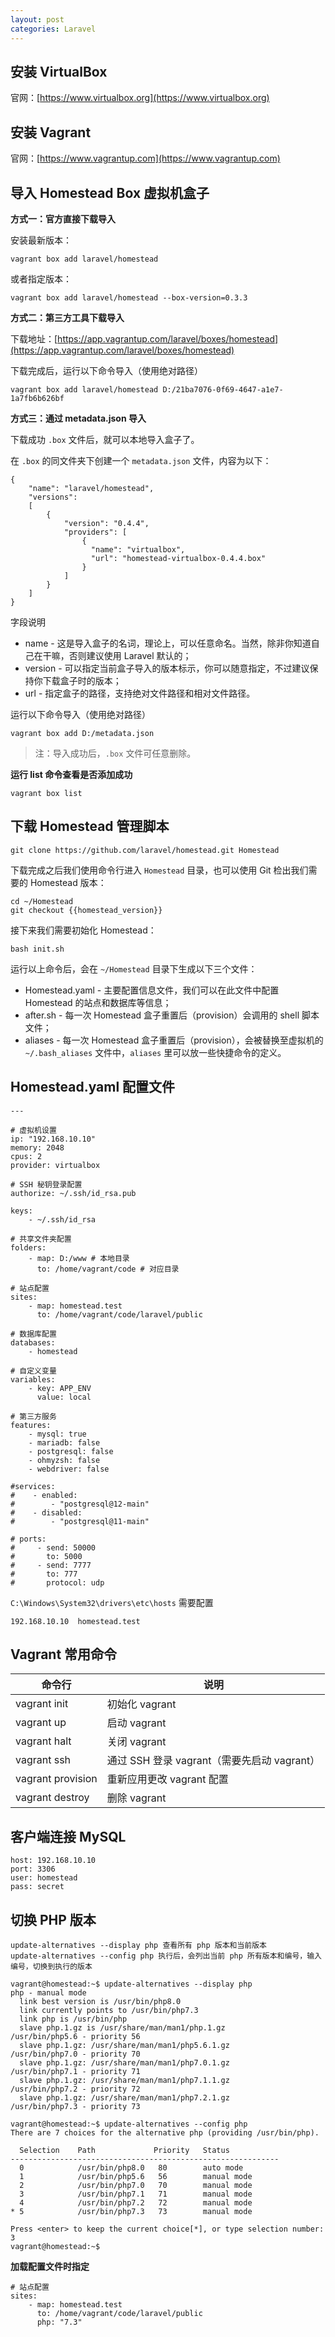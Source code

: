```yaml
---
layout: post
categories: Laravel
---
```


## 安装 VirtualBox

官网：[https://www.virtualbox.org](https://www.virtualbox.org)

## 安装 Vagrant

官网：[https://www.vagrantup.com](https://www.vagrantup.com)

## 导入 Homestead Box 虚拟机盒子

**方式一：官方直接下载导入**

安装最新版本：

```
vagrant box add laravel/homestead 
```

或者指定版本：

```
vagrant box add laravel/homestead --box-version=0.3.3
```

**方式二：第三方工具下载导入**

下载地址：[https://app.vagrantup.com/laravel/boxes/homestead](https://app.vagrantup.com/laravel/boxes/homestead)

下载完成后，运行以下命令导入（使用绝对路径）

```
vagrant box add laravel/homestead D:/21ba7076-0f69-4647-a1e7-1a7fb6b626bf
```

**方式三：通过 metadata.json 导入**

下载成功 `.box` 文件后，就可以本地导入盒子了。

在 `.box` 的同文件夹下创建一个 `metadata.json` 文件，内容为以下：

```
{
    "name": "laravel/homestead",
    "versions":
    [
        {
            "version": "0.4.4",
            "providers": [
                {
                  "name": "virtualbox",
                  "url": "homestead-virtualbox-0.4.4.box"
                }
            ]
        }
    ]
}
```

字段说明

* name - 这是导入盒子的名词，理论上，可以任意命名。当然，除非你知道自己在干嘛，否则建议使用 Laravel 默认的；
* version - 可以指定当前盒子导入的版本标示，你可以随意指定，不过建议保持你下载盒子时的版本；
* url - 指定盒子的路径，支持绝对文件路径和相对文件路径。

运行以下命令导入（使用绝对路径）


```
vagrant box add D:/metadata.json
```

> 注：导入成功后，`.box` 文件可任意删除。

**运行 list 命令查看是否添加成功**

```
vagrant box list
```

## 下载 Homestead 管理脚本

```
git clone https://github.com/laravel/homestead.git Homestead
```

下载完成之后我们使用命令行进入 `Homestead` 目录，也可以使用 Git 检出我们需要的 Homestead 版本：

```
cd ~/Homestead
git checkout {{homestead_version}}
```

接下来我们需要初始化 Homestead：

```
bash init.sh
```

运行以上命令后，会在 `~/Homestead` 目录下生成以下三个文件：

- Homestead.yaml - 主要配置信息文件，我们可以在此文件中配置 Homestead 的站点和数据库等信息；
- after.sh - 每一次 Homestead 盒子重置后（provision）会调用的 shell 脚本文件；
- aliases - 每一次 Homestead 盒子重置后（provision），会被替换至虚拟机的 `~/.bash_aliases` 文件中，`aliases` 里可以放一些快捷命令的定义。

## Homestead.yaml 配置文件

```
---

# 虚拟机设置
ip: "192.168.10.10"
memory: 2048
cpus: 2
provider: virtualbox

# SSH 秘钥登录配置
authorize: ~/.ssh/id_rsa.pub

keys:
    - ~/.ssh/id_rsa

# 共享文件夹配置
folders:
    - map: D:/www # 本地目录
      to: /home/vagrant/code # 对应目录

# 站点配置
sites:
    - map: homestead.test
      to: /home/vagrant/code/laravel/public

# 数据库配置
databases:
    - homestead
    
# 自定义变量
variables:
    - key: APP_ENV
      value: local

# 第三方服务
features:
    - mysql: true
    - mariadb: false
    - postgresql: false
    - ohmyzsh: false
    - webdriver: false

#services:
#    - enabled:
#        - "postgresql@12-main"
#    - disabled:
#        - "postgresql@11-main"

# ports:
#     - send: 50000
#       to: 5000
#     - send: 7777
#       to: 777
#       protocol: udp

```

`C:\Windows\System32\drivers\etc\hosts` 需要配置

```
192.168.10.10  homestead.test
```

## Vagrant 常用命令

| 命令行 | 说明 |
| ----------------- | ------------------------------------------- |
| vagrant init      | 初始化 vagrant                              |
| vagrant up        | 启动 vagrant                                |
| vagrant halt      | 关闭 vagrant                                |
| vagrant ssh       | 通过 SSH 登录 vagrant（需要先启动 vagrant） |
| vagrant provision | 重新应用更改 vagrant 配置                   |
| vagrant destroy   | 删除 vagrant                                |

## 客户端连接 MySQL

```
host: 192.168.10.10
port: 3306
user: homestead
pass: secret
```

## 切换 PHP 版本

```
update-alternatives --display php 查看所有 php 版本和当前版本
update-alternatives --config php 执行后，会列出当前 php 所有版本和编号，输入编号，切换到执行的版本
```

```
vagrant@homestead:~$ update-alternatives --display php
php - manual mode
  link best version is /usr/bin/php8.0
  link currently points to /usr/bin/php7.3
  link php is /usr/bin/php
  slave php.1.gz is /usr/share/man/man1/php.1.gz
/usr/bin/php5.6 - priority 56
  slave php.1.gz: /usr/share/man/man1/php5.6.1.gz
/usr/bin/php7.0 - priority 70
  slave php.1.gz: /usr/share/man/man1/php7.0.1.gz
/usr/bin/php7.1 - priority 71
  slave php.1.gz: /usr/share/man/man1/php7.1.1.gz
/usr/bin/php7.2 - priority 72
  slave php.1.gz: /usr/share/man/man1/php7.2.1.gz
/usr/bin/php7.3 - priority 73
```

```
vagrant@homestead:~$ update-alternatives --config php
There are 7 choices for the alternative php (providing /usr/bin/php).

  Selection    Path             Priority   Status
------------------------------------------------------------
  0            /usr/bin/php8.0   80        auto mode
  1            /usr/bin/php5.6   56        manual mode
  2            /usr/bin/php7.0   70        manual mode
  3            /usr/bin/php7.1   71        manual mode
  4            /usr/bin/php7.2   72        manual mode
* 5            /usr/bin/php7.3   73        manual mode

Press <enter> to keep the current choice[*], or type selection number: 3
vagrant@homestead:~$
```

**加载配置文件时指定**

```
# 站点配置
sites:
    - map: homestead.test
      to: /home/vagrant/code/laravel/public
      php: "7.3"
```